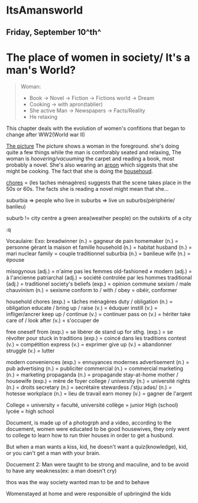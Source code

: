# ItsAmansworld


## Friday, September 10^th^

# The place of women in society/ It's a man's World?

> Woman:
> 	- Book -> Novel -> Fiction -> Fictions world -> Dream
> 	- Cooking -> with apron(tablier) 
> 	- She active
> Man -> Newspapers -> Facts/Reality 
> 	- He relaxing

This chapter deals with the evolution of women's confitions that began to change after WW2(World war II)

<u>The picture</u>
The picture shows a woman in the foreground. she's doing quite a few things while the man is comforably seated and relaxing, The woman is *hoovering/vacuuming* the carpet and reading a book, most probably a novel. She's also wearing an <u>arpon</u> which siggests that she might be cooking. The fact that she is doing the <u>househoud</u>.

<u>chores</u> = (les taches ménagères) suggests that the scene takes place in the 50s or 60s. The facts she is reading a novel might mean that she...

suburbia => people who live in suburbs
		 => live un suburbs(périphérie/ banlieu)

suburb != city centre
a green area(weather people) on the outskirts of a city

:q

Vocaulaire: Exo:
breadwinner (n.) = gagneur de pain
homemaker (n.) = personne gérant la maison et famille
household (n.) = habitat
husband (n.) = mari
nuclear family = couple traditionnel
suburbia (n.) = banlieue
wife (n.) = épouse

misogynous (adj.) = n'aime pas les femmes
old-fashioned ≠ modern (adj.) = à l'ancienne
patriarchal (adj.) = société controlée par les hommes
traditional (adj.) = traditionel 
society's beliefs (exp.) = opinion commune 
sexism / male chauvinism (n.)  = sexisme
conform to / with / obey = obéir, conformer

household chores (exp.) = tâches ménagères
duty / obligation (n.) = obligation
educate / bring up / raise (v.) = éduquer 
instill (v.) = infliger/ancrer
keep up / continue (v.) = continuer 
pass on (v.) = hériter
take care of / look after (v.) = s'occuper de 

free oneself from (exp.) = se libérer de
stand up for sthg. (exp.) = se révolter pour
stuck in traditions (exp.) = coincé dans les traditions
contest (v.) = compétition
express (v.) = exprimer
give up (v.)  = abandonner
struggle (v.) = lutter

modern conveniences (exp.) = ennuyances modernes 
advertisement (n.) = pub
advertising (n.) = publiciter
commercial (n.) = commercial
marketing (n.) = marketing
propaganda (n.) = propagande
stay-at-home mother / housewife (exp.) = mère de foyer
college / university (n.) = université
rights (n.) = droits
secretary (n.) = secrétaire 
stewardess /ˈstjuːədəs/ (n.) = hotesse
workplace (n.) = lieu de travail
earn money (v.) = gagner de l'argent


College = university = faculté, université
collège = junior High (school)
lycée = high school


Document, is made up of a photogrph and a video, according to the docuement, women were educated to be good housewives, they only went to college to learn how to run thier houses in order to get a husbund.

But when a man wants a kiss, kid, he doesn't want a quiz(knowledge), kid, or you can't get a man with your brain.

Docuement 2: Man were taught to be strong and maculine, and to be avoid to have any weakness(ex: a man doesn't cry)

thos was the way society wanted man to be and to behave

Womenstayed at home and were responsible of upbringind the kids
